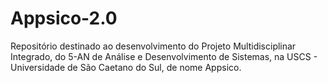 # Appsico-2.0
Repositório destinado ao desenvolvimento do Projeto Multidisciplinar Integrado, do 5-AN de Análise e Desenvolvimento de Sistemas, na USCS - Universidade de São Caetano do Sul, de nome Appsico.
